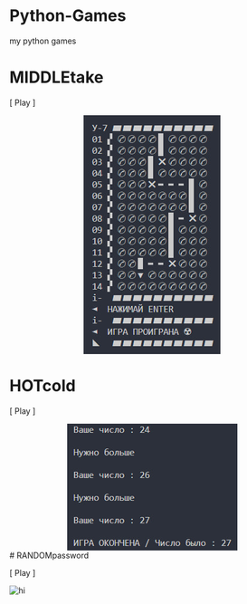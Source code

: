 # Python-Games
my python games

# MIDDLEtake
<p align="left">[ Play ]</p>
<img src="images/MIDDLATAKE.jpg" alt="Play now!" style="display: block; margin: auto;" />

# HOTcold
<p align="left">[ Play ]</p>
<img src="images/HOTcold.jpg" alt="Play now!" style="display: block; margin: auto;" />
# RANDOMpassword
<p align="left">[ Play ]</p>
<img src="images/Emoticons/cool.png" alt="hi" style="display: block; margin: auto;" />
